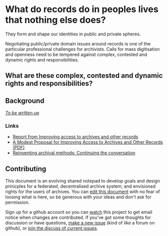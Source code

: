 # What do records do in peoples lives that nothing else does?

They form and shape our identities in public and private spheres.

Negotiating public/private domain issues around records is one of the particular professional challenges for archivists. Calls for mass digitisation and openness need to be tempered against complex, contested and dynamic rights and responsibilities. 

## What are these complex, contested and dynamic rights and responsibilities?

## Background

*[To be written up](https://github.com/equivalentideas/archives/edit/master/README.md)*

### Links

* [Report from Improving access to archives and other records](http://rkroundtable.org/2014/04/04/report-from-improving-access-to-archives-and-other-records/)
* [A Modest Proposal for Improving Access to Archives and Other Records (PDF)](http://www.descriptionguy.com/images/WEBSITE/A-Modest-Proposal.pdf)
* [Reinventing archival methods: Continuing the conversation](http://rkroundtable.org/2014/08/01/reinventing-archival-methods-continuing-the-conversation/)

## Contributing

This document is an evolving shared notepad to develop goals and design prinicples for a federated, decentralised archive system; and envisioned rights for the users of archives. You can [edit this document](https://github.com/equivalentideas/archives/edit/master/README.md) with no fear of loosing what is here, so be generous with your ideas and don't ask for permission.

Sign up for a github account so you can [watch](https://help.github.com/articles/watching-repositories) this project to get email notice when changes are contributed. If you've got some thoughts for discussion or have questions, [make a new issue](https://github.com/equivalentideas/archives/issues/new) (kind of like a forum on github), or [join the discuss of current issues](https://github.com/equivalentideas/archives/issues).
